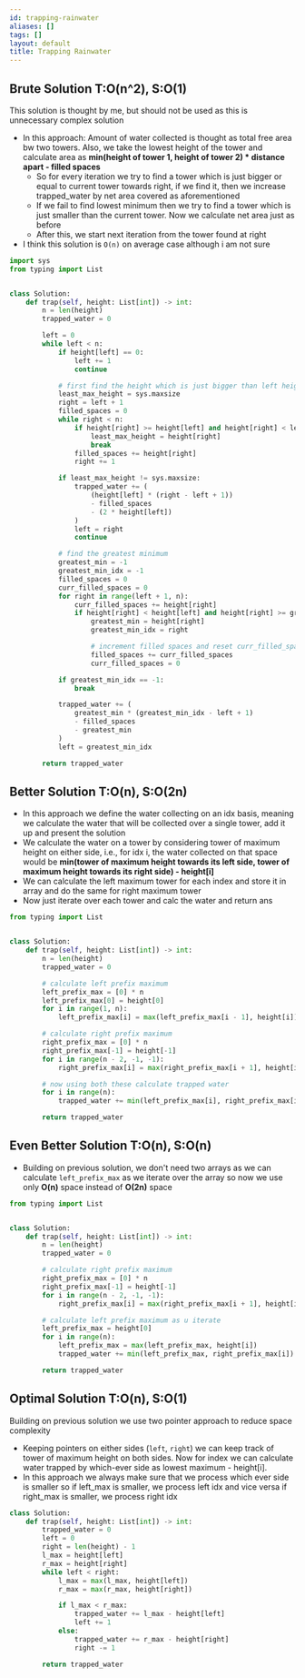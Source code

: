 ```yaml
---
id: trapping-rainwater
aliases: []
tags: []
layout: default
title: Trapping Rainwater
---
```


## Brute Solution T:O(n^2), S:O(1)

This solution is thought by me, but should not be used as this is unnecessary
complex solution

- In this approach: Amount of water collected is thought as total free area bw
  two towers. Also, we take the lowest height of the tower and calculate area as
  **min(height of tower 1, height of tower 2) \* distance apart - filled spaces**
  - So for every iteration we try to find a tower which is just bigger or equal
    to current tower towards right, if we find it, then we increase trapped_water
    by net area covered as aforementioned
  - If we fail to find lowest minimum then we try to find a tower which is
    just smaller than the current tower. Now we calculate net area just as before
  - After this, we start next iteration from the tower found at right
- I think this solution is `O(n)` on average case although i am not sure

```python
import sys
from typing import List


class Solution:
    def trap(self, height: List[int]) -> int:
        n = len(height)
        trapped_water = 0

        left = 0
        while left < n:
            if height[left] == 0:
                left += 1
                continue

            # first find the height which is just bigger than left height
            least_max_height = sys.maxsize
            right = left + 1
            filled_spaces = 0
            while right < n:
                if height[right] >= height[left] and height[right] < least_max_height:
                    least_max_height = height[right]
                    break
                filled_spaces += height[right]
                right += 1

            if least_max_height != sys.maxsize:
                trapped_water += (
                    (height[left] * (right - left + 1))
                    - filled_spaces
                    - (2 * height[left])
                )
                left = right
                continue

            # find the greatest minimum
            greatest_min = -1
            greatest_min_idx = -1
            filled_spaces = 0
            curr_filled_spaces = 0
            for right in range(left + 1, n):
                curr_filled_spaces += height[right]
                if height[right] < height[left] and height[right] >= greatest_min:
                    greatest_min = height[right]
                    greatest_min_idx = right

                    # increment filled spaces and reset curr_filled_spaces
                    filled_spaces += curr_filled_spaces
                    curr_filled_spaces = 0

            if greatest_min_idx == -1:
                break

            trapped_water += (
                greatest_min * (greatest_min_idx - left + 1)
                - filled_spaces
                - greatest_min
            )
            left = greatest_min_idx

        return trapped_water
```

## Better Solution T:O(n), S:O(2n)

- In this approach we define the water collecting on an idx basis, meaning
  we calculate the water that will be collected over a single tower, add it up
  and present the solution
- We calculate the water on a tower by considering tower of maximum height on
  either side, i.e., for idx i, the water collected on that space would be
  **min(tower of maximum height towards its left side, tower of maximum height
  towards its right side) - height[i]**
- We can calculate the left maximum tower for each index and store it in array
  and do the same for right maximum tower
- Now just iterate over each tower and calc the water and return ans

```python
from typing import List


class Solution:
    def trap(self, height: List[int]) -> int:
        n = len(height)
        trapped_water = 0

        # calculate left prefix maximum
        left_prefix_max = [0] * n
        left_prefix_max[0] = height[0]
        for i in range(1, n):
            left_prefix_max[i] = max(left_prefix_max[i - 1], height[i])

        # calculate right prefix maximum
        right_prefix_max = [0] * n
        right_prefix_max[-1] = height[-1]
        for i in range(n - 2, -1, -1):
            right_prefix_max[i] = max(right_prefix_max[i + 1], height[i])

        # now using both these calculate trapped water
        for i in range(n):
            trapped_water += min(left_prefix_max[i], right_prefix_max[i]) - height[i]

        return trapped_water
```

## Even Better Solution T:O(n), S:O(n)

- Building on previous solution, we don't need two arrays as we can calculate
  `left_prefix_max` as we iterate over the array so now we use only **O(n)** space
  instead of **O(2n)** space

```python
from typing import List


class Solution:
    def trap(self, height: List[int]) -> int:
        n = len(height)
        trapped_water = 0

        # calculate right prefix maximum
        right_prefix_max = [0] * n
        right_prefix_max[-1] = height[-1]
        for i in range(n - 2, -1, -1):
            right_prefix_max[i] = max(right_prefix_max[i + 1], height[i])

        # calculate left prefix maximum as u iterate
        left_prefix_max = height[0]
        for i in range(n):
            left_prefix_max = max(left_prefix_max, height[i])
            trapped_water += min(left_prefix_max, right_prefix_max[i]) - height[i]

        return trapped_water
```

## Optimal Solution T:O(n), S:O(1)

Building on previous solution we use two pointer approach to reduce space complexity

- Keeping pointers on either sides (`left`, `right`) we can keep track of tower
  of maximum height on both sides. Now for index we can calculate water trapped by
  which-ever side as lowest maximum - height\[i\].
- In this approach we always make sure that we process which ever side is smaller
  so if left_max is smaller, we process left idx and vice versa if right_max is
  smaller, we process right idx

```python
class Solution:
    def trap(self, height: List[int]) -> int:
        trapped_water = 0
        left = 0
        right = len(height) - 1
        l_max = height[left]
        r_max = height[right]
        while left < right:
            l_max = max(l_max, height[left])
            r_max = max(r_max, height[right])

            if l_max < r_max:
                trapped_water += l_max - height[left]
                left += 1
            else:
                trapped_water += r_max - height[right]
                right -= 1

        return trapped_water
```
